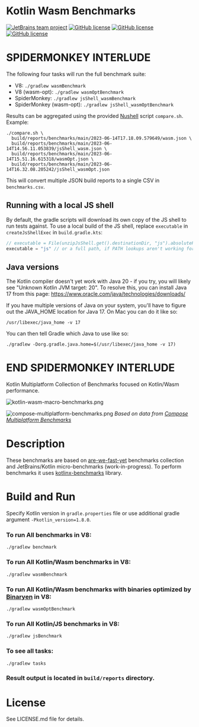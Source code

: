 # Kotlin Wasm Benchmarks

[![JetBrains team project](https://jb.gg/badges/team.svg?style=flat)](https://confluence.jetbrains.com/display/ALL/JetBrains+on+GitHub)
[![GitHub license](https://img.shields.io/badge/license-Apache%20License%202.0-blue.svg?style=flat)](http://www.apache.org/licenses/LICENSE-2.0)
[![GitHub license](https://img.shields.io/badge/license-BSD%20License%202.0-blue.svg?style=flat)](http://www.opensource.org/licenses/bsd-license.php)
[![GitHub license](https://img.shields.io/badge/license-MIT%20License%202.0-blue.svg?style=flat)](https://opensource.org/license/mit/)

# SPIDERMONKEY INTERLUDE

The following four tasks will run the full benchmark suite:

- V8: `./gradlew wasmBenchmark`
- V8 (wasm-opt): `./gradlew wasmOptBenchmark`
- SpiderMonkey: `./gradlew jsShell_wasmBenchmark`
- SpiderMonkey (wasm-opt): `./gradlew jsShell_wasmOptBenchmark`

Results can be aggregated using the provided [Nushell](https://www.nushell.sh/) script `compare.sh`. Example:

```
./compare.sh \
  build/reports/benchmarks/main/2023-06-14T17.18.09.579649/wasm.json \
  build/reports/benchmarks/main/2023-06-14T14.56.11.053839/jsShell_wasm.json \
  build/reports/benchmarks/main/2023-06-14T15.51.16.615318/wasmOpt.json \
  build/reports/benchmarks/main/2023-06-14T16.32.08.205242/jsShell_wasmOpt.json
```

This will convert multiple JSON build reports to a single CSV in `benchmarks.csv`.

## Running with a local JS shell

By default, the gradle scripts will download its own copy of the JS shell to run tests against. To use a local build of the JS shell, replace `executable` in `createJsShellExec` in `build.gradle.kts`:

```kotlin
// executable = File(unzipJsShell.get().destinationDir, "js").absolutePath
executable = "js" // or a full path, if PATH lookups aren't working for you
```

## Java versions

The Kotlin compiler doesn't yet work with Java 20 - if you try, you will likely see "Unknown Kotlin JVM target: 20". To resolve this, you can install Java 17 from this page: https://www.oracle.com/java/technologies/downloads/

If you have multiple versions of Java on your system, you'll have to figure out the JAVA_HOME location for Java 17. On Mac you can do it like so:

```
/usr/libexec/java_home -v 17
```

You can then tell Gradle which Java to use like so:

```
./gradlew -Dorg.gradle.java.home=$(/usr/libexec/java_home -v 17)
```

# END SPIDERMONKEY INTERLUDE

Kotlin Multiplatform Collection of Benchmarks focused on Kotlin/Wasm performance.

![kotlin-wasm-macro-benchmarks.png](screenshots/kotlin-wasm-macro-benchmarks.png)

![compose-multiplatform-benchmarks.png](screenshots/compose-multiplatform-benchmarks.png)
_Based on data from [Compose Multiplatform Benchmarks](https://github.com/JetBrains/compose-multiplatform/tree/bench_with_kwasm/benchmarks/ios/jvm-vs-kotlin-native)_

# Description
These benchmarks are based on [are-we-fast-yet](https://github.com/smarr/are-we-fast-yet) benchmarks collection and JetBrains/Kotlin micro-benchmarks (work-in-progress).
To perform benchmarks it uses [kotlinx-benchmarks](https://github.com/Kotlin/kotlinx-benchmark) library.

# Build and Run
Specify Kotlin version in `gradle.properties` file or use additional gradle argument `-Pkotlin_version=1.8.0`.

### To run All benchmarks in V8:
`./gradlew benchmark`

### To run All Kotlin/Wasm benchmarks in V8:

`./gradlew wasmBenchmark`

### To run All Kotlin/Wasm benchmarks with binaries optimized by [Binaryen](https://github.com/WebAssembly/binaryen) in V8:

`./gradlew wasmOptBenchmark`

### To run All Kotlin/JS benchmarks in V8:

`./gradlew jsBenchmark`

### To see all tasks:

`./gradlew tasks`

### Result output is located in `build/reports` directory.

# License
See LICENSE.md file for details.
